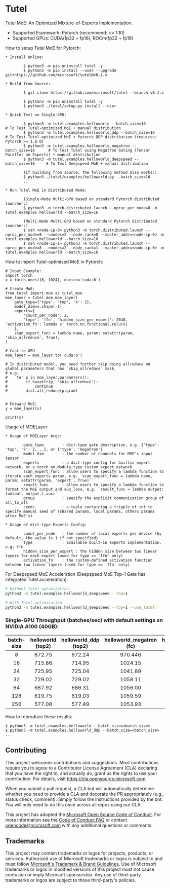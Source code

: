 # Tutel

Tutel MoE: An Optimized Mixture-of-Experts Implementation.

- Supported Framework: Pytorch (recommend: >= 1.10)
- Supported GPUs: CUDA(fp32 + fp16), ROCm(fp32 + fp16)

How to setup Tutel MoE for Pytorch:
```
* Install Online:

        $ python3 -m pip uninstall tutel -y
        $ python3 -m pip install --user --upgrade git+https://github.com/microsoft/tutel@v0.1.x

* Build from Source:

        $ git clone https://github.com/microsoft/tutel --branch v0.1.x

        $ python3 -m pip uninstall tutel -y
        $ python3 ./tutel/setup.py install --user

* Quick Test on Single-GPU:

        $ python3 -m tutel.examples.helloworld --batch_size=16               # To Test Tutel-optimized MoE + manual distribution
        $ python3 -m tutel.examples.helloworld_ddp --batch_size=16           # To Test Tutel-optimized MoE + Pytorch DDP distribution (requires: Pytorch >= 1.8.0)
        $ python3 -m tutel.examples.helloworld_megatron --batch_size=16      # To Test Tutel using Megatron Gating (Tensor Parallel on Experts) + manual distribution
        $ python3 -m tutel.examples.helloworld_deepspeed --batch_size=16     # To Test Deepspeed MoE + manual distribution

        (If building from source, the following method also works:)
        $ python3 ./tutel/examples/helloworld.py --batch_size=16
        ..

* Run Tutel MoE in Distributed Mode:

        (Single-Node Multi-GPU based on standard Pytorch distributed launcher:)
        $ python3 -m torch.distributed.launch --nproc_per_node=8 -m tutel.examples.helloworld --batch_size=16

        (Multi-Node Multi-GPU based on standard Pytorch distributed launcher:)
        $ ssh <node-ip-0> python3 -m torch.distributed.launch --nproc_per_node=8 --nnodes=2 --node_rank=0 --master_addr=<node-ip-0> -m tutel.examples.helloworld --batch_size=16
        $ ssh <node-ip-1> python3 -m torch.distributed.launch --nproc_per_node=8 --nnodes=2 --node_rank=1 --master_addr=<node-ip-0> -m tutel.examples.helloworld --batch_size=16

```

How to import Tutel-optimized MoE in Pytorch:
```
# Input Example:
import torch
x = torch.ones([6, 1024], device='cuda:0')

# Create MoE:
from tutel import moe as tutel_moe
moe_layer = tutel_moe.moe_layer(
    gate_type={'type': 'top', 'k': 2},
    model_dim=x.shape[-1],
    experts={
        'count_per_node': 2,
        'type': 'ffn', 'hidden_size_per_expert': 2048, 'activation_fn': lambda x: torch.nn.functional.relu(x)
    },
    scan_expert_func = lambda name, param: setattr(param, 'skip_allreduce', True),
)

# Cast to GPU
moe_layer = moe_layer.to('cuda:0')

# In distributed model, you need further skip doing allreduce on global parameters that has `skip_allreduce` mask, 
# e.g.
#    for p in moe_layer.parameters():
#        if hasattr(p, 'skip_allreduce'):
#            continue
#        dist.all_reduce(p.grad)


# Forward MoE:
y = moe_layer(x)

print(y)
```

Usage of MOELayer:
```
* Usage of MOELayer Args:

        gate_type        : dict-type gate description, e.g. {'type': 'top', 'k': 2, ..}, or {'type': 'megatron'}
        model_dim        : the number of channels for MOE's input tensor
        experts          : a dict-type config for builtin expert network, or a torch.nn.Module-type custom expert network
        scan_expert_func : allow users to specify a lambda function to iterate each experts param, e.g. `scan_expert_func = lambda name, param: setattr(param, 'expert', True)`
        result_func      : allow users to specify a lambda function to format the MoE output and aux_loss, e.g. `result_func = lambda output: (output, output.l_aux)`
        group            : specify the explicit communication group of all_to_all
        seeds            : a tuple containing a tripple of int to specify manual seed of (shared params, local params, others params after MoE's)

* Usage of dict-type Experts Config:

        count_per_node   : the number of local experts per device (by default, the value is 1 if not specified)
        type             : available built-in experts implementation, e.g: ffn
        hidden_size_per_expert : the hidden size between two linear layers for each expert (used for type == 'ffn' only)
        activation_fn    : the custom-defined activation function between two linear layers (used for type == 'ffn' only)
```

For Deepspeed MoE Acceleration (Deepspeed MoE Top-1 Gate has integrated Tutel acceleration):
```sh
# Without Tutel optimization:
python3 -m tutel.examples.helloworld_deepspeed --top=1

# With Tutel optimization:
python3 -m tutel.examples.helloworld_deepspeed --top=1 --use_tutel
```


### Single-GPU Throughput (batches/sec) with default settings on NVIDIA A100 (40GB):
| batch-size | helloworld (top2) | helloworld_ddp (top2) | helloworld_megatron (fc) | helloworld_deepspeed (top2) |
| :--------: | :--------: | :------------: | :-----------------: | :------------------: |
| 8  | 672.75 | 672.24 | 970.446 | 188.27 |
| 16 | 715.86 | 714.95 | 1024.15 | 115.43 |
| 24 | 725.95 | 725.04 | 1041.89 | 81.02 |
| 32 | 729.02 | 729.02 | 1058.11 | OOM |
| 64 | 687.92 | 686.31 | 1056.00 | OOM |
| 128 | 619.75 | 619.03 | 1059.59 | OOM |
| 256 | 577.08 | 577.49 | 1053.93 | OOM |

How to reproduce these results:
```shell
$ python3 -m tutel.examples.helloworld --batch_size=<batch_size>
$ python3 -m tutel.examples.helloworld_ddp --batch_size=<batch_size>
...
```

## Contributing

This project welcomes contributions and suggestions.  Most contributions require you to agree to a
Contributor License Agreement (CLA) declaring that you have the right to, and actually do, grant us
the rights to use your contribution. For details, visit https://cla.opensource.microsoft.com.

When you submit a pull request, a CLA bot will automatically determine whether you need to provide
a CLA and decorate the PR appropriately (e.g., status check, comment). Simply follow the instructions
provided by the bot. You will only need to do this once across all repos using our CLA.

This project has adopted the [Microsoft Open Source Code of Conduct](https://opensource.microsoft.com/codeofconduct/).
For more information see the [Code of Conduct FAQ](https://opensource.microsoft.com/codeofconduct/faq/) or
contact [opencode@microsoft.com](mailto:opencode@microsoft.com) with any additional questions or comments.

## Trademarks

This project may contain trademarks or logos for projects, products, or services. Authorized use of Microsoft 
trademarks or logos is subject to and must follow 
[Microsoft's Trademark & Brand Guidelines](https://www.microsoft.com/en-us/legal/intellectualproperty/trademarks/usage/general).
Use of Microsoft trademarks or logos in modified versions of this project must not cause confusion or imply Microsoft sponsorship.
Any use of third-party trademarks or logos are subject to those third-party's policies.
